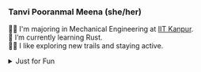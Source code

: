 <!--
**TanviPooranmal/TanviPooranmal** is a ✨ _special_ ✨ repository because its `README.md` (this file) appears on your GitHub profile. -->
### Tanvi Pooranmal Meena (she/her)
👩‍🎓 I'm majoring in Mechanical Engineering at [IIT Kanpur](https://www.iitk.ac.in/).  
🌱 I’m currently learning Rust.  
🚴‍♀️ I like exploring new trails and staying active.  
<!--🤝 I contributed to [Astropy](https://github.com/astropy/astropy).  -->

<details>
  <summary> Just for Fun</summary>
  
  <!--START_SECTION:waka-->
![Code Time](http://img.shields.io/badge/Code%20Time-57%20hrs%2025%20mins-blue)

![Profile Views](http://img.shields.io/badge/Profile%20Views-0-blue)

**I'm a Night 🦉** 

```text
🌞 Morning                37 commits          █░░░░░░░░░░░░░░░░░░░░░░░░   03.53 % 
🌆 Daytime                332 commits         ████████░░░░░░░░░░░░░░░░░   31.71 % 
🌃 Evening                350 commits         ████████░░░░░░░░░░░░░░░░░   33.43 % 
🌙 Night                  328 commits         ████████░░░░░░░░░░░░░░░░░   31.33 % 
```
📅 **I'm Most Productive on Friday** 

```text
Monday                   110 commits         ███░░░░░░░░░░░░░░░░░░░░░░   10.51 % 
Tuesday                  123 commits         ███░░░░░░░░░░░░░░░░░░░░░░   11.75 % 
Wednesday                136 commits         ███░░░░░░░░░░░░░░░░░░░░░░   12.99 % 
Thursday                 91 commits          ██░░░░░░░░░░░░░░░░░░░░░░░   08.69 % 
Friday                   260 commits         ██████░░░░░░░░░░░░░░░░░░░   24.83 % 
Saturday                 240 commits         ██████░░░░░░░░░░░░░░░░░░░   22.92 % 
Sunday                   87 commits          ██░░░░░░░░░░░░░░░░░░░░░░░   08.31 % 
```


📊 **This Week I Spent My Time On** 

```text
🕑︎ Time Zone: Asia/Kolkata

💬 Programming Languages: 
CSS                      7 hrs 7 mins        ██████████░░░░░░░░░░░░░░░   39.02 % 
JavaScript               6 hrs 18 mins       █████████░░░░░░░░░░░░░░░░   34.58 % 
Markdown                 1 hr 47 mins        ██░░░░░░░░░░░░░░░░░░░░░░░   09.80 % 
JSON                     1 hr 7 mins         ██░░░░░░░░░░░░░░░░░░░░░░░   06.15 % 
Rust                     37 mins             █░░░░░░░░░░░░░░░░░░░░░░░░   03.40 % 

🔥 Editors: 
VS Code                  18 hrs 15 mins      █████████████████████████   100.00 % 

💻 Operating System: 
Linux                    18 hrs 15 mins      █████████████████████████   100.00 % 
```

**I Mostly Code in JavaScript** 

```text
JavaScript               11 repos            ████████░░░░░░░░░░░░░░░░░   33.33 % 
Go                       3 repos             ██░░░░░░░░░░░░░░░░░░░░░░░   09.09 % 
TypeScript               2 repos             ██░░░░░░░░░░░░░░░░░░░░░░░   06.06 % 
Lua                      1 repo              █░░░░░░░░░░░░░░░░░░░░░░░░   03.03 % 
TeX                      1 repo              █░░░░░░░░░░░░░░░░░░░░░░░░   03.03 % 
```




 Last Updated on 27/12/2024 18:45:47 UTC
<!--END_SECTION:waka-->
</details>
